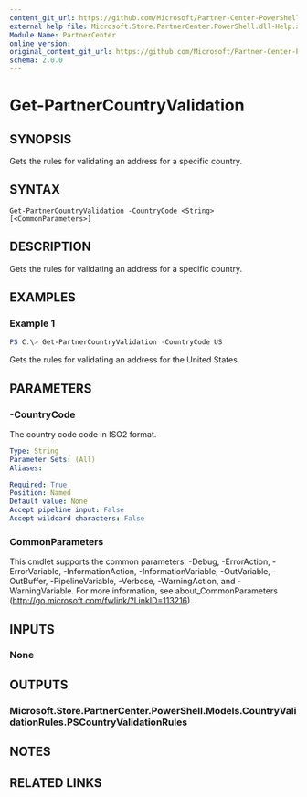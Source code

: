 ```yaml
---
content_git_url: https://github.com/Microsoft/Partner-Center-PowerShell/blob/master/docs/help/Get-PartnerCountryValidation.md
external help file: Microsoft.Store.PartnerCenter.PowerShell.dll-Help.xml
Module Name: PartnerCenter
online version:
original_content_git_url: https://github.com/Microsoft/Partner-Center-PowerShell/blob/master/docs/help/Get-PartnerCountryValidation.md
schema: 2.0.0
---
```


# Get-PartnerCountryValidation

## SYNOPSIS
Gets the rules for validating an address for a specific country.

## SYNTAX

```
Get-PartnerCountryValidation -CountryCode <String> [<CommonParameters>]
```

## DESCRIPTION
Gets the rules for validating an address for a specific country.

## EXAMPLES

### Example 1

```powershell
PS C:\> Get-PartnerCountryValidation -CountryCode US
```

Gets the rules for validating an address for the United States.

## PARAMETERS

### -CountryCode
The country code code in ISO2 format.

```yaml
Type: String
Parameter Sets: (All)
Aliases:

Required: True
Position: Named
Default value: None
Accept pipeline input: False
Accept wildcard characters: False
```

### CommonParameters
This cmdlet supports the common parameters: -Debug, -ErrorAction, -ErrorVariable, -InformationAction, -InformationVariable, -OutVariable, -OutBuffer, -PipelineVariable, -Verbose, -WarningAction, and -WarningVariable. For more information, see about_CommonParameters (http://go.microsoft.com/fwlink/?LinkID=113216).

## INPUTS

### None

## OUTPUTS

### Microsoft.Store.PartnerCenter.PowerShell.Models.CountryValidationRules.PSCountryValidationRules

## NOTES

## RELATED LINKS
